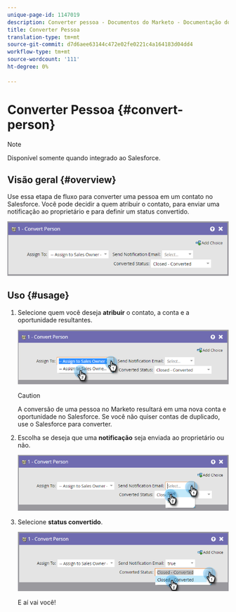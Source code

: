 ```yaml
---
unique-page-id: 1147019
description: Converter pessoa - Documentos do Marketo - Documentação do produto
title: Converter Pessoa
translation-type: tm+mt
source-git-commit: d7d6aee63144c472e02fe0221c4a164183d04dd4
workflow-type: tm+mt
source-wordcount: '111'
ht-degree: 0%

---
```



# Converter Pessoa {#convert-person}

>[!NOTE]
>
>Disponível somente quando integrado ao Salesforce.

## Visão geral {#overview}

Use essa etapa de fluxo para converter uma pessoa em um contato no Salesforce. Você pode decidir a quem atribuir o contato, para enviar uma notificação ao proprietário e para definir um status convertido.

![](assets/one-2.png)

## Uso {#usage}

1. Selecione quem você deseja **atribuir** o contato, a conta e a oportunidade resultantes.

   ![](assets/two-2.png)

   >[!CAUTION]
   >
   >A conversão de uma pessoa no Marketo resultará em uma nova conta e oportunidade no Salesforce. Se você não quiser contas de duplicado, use o Salesforce para converter.

1. Escolha se deseja que uma **notificação** seja enviada ao proprietário ou não.

   ![](assets/three-2.png)

1. Selecione **status convertido**.

   ![](assets/four-3.png)

   E aí vai você!

